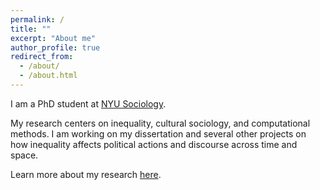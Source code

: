 ```yaml
---
permalink: /
title: ""
excerpt: "About me"
author_profile: true
redirect_from: 
  - /about/
  - /about.html
---
```


I am a PhD student at [NYU Sociology](https://as.nyu.edu/sociology.html).  

My research centers on inequality, cultural sociology, and computational methods. I am working on my dissertation and several other projects on how inequality affects political actions and discourse across time and space.  

Learn more about my research [here](https://di-zhou.github.io//research/).



